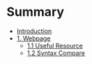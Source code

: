 # Summary

* [Introduction](README.md)
* [1. Webpage](chapter1.md)
   * [1.1 Useful Resource](11_useful_resource.md)
   * [1.2 Syntax Compare](12_syntax_compare.md)

